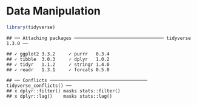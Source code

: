 Data Manipulation
================

``` r
library(tidyverse)
```

    ## ── Attaching packages ───────────────────────────────── tidyverse 1.3.0 ──

    ## ✓ ggplot2 3.3.2     ✓ purrr   0.3.4
    ## ✓ tibble  3.0.3     ✓ dplyr   1.0.2
    ## ✓ tidyr   1.1.2     ✓ stringr 1.4.0
    ## ✓ readr   1.3.1     ✓ forcats 0.5.0

    ## ── Conflicts ──────────────────────────────────── tidyverse_conflicts() ──
    ## x dplyr::filter() masks stats::filter()
    ## x dplyr::lag()    masks stats::lag()
